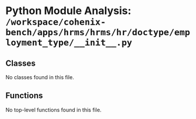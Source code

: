 # Python Module Analysis: `/workspace/cohenix-bench/apps/hrms/hrms/hr/doctype/employment_type/__init__.py`

## Classes

No classes found in this file.


## Functions

No top-level functions found in this file.
